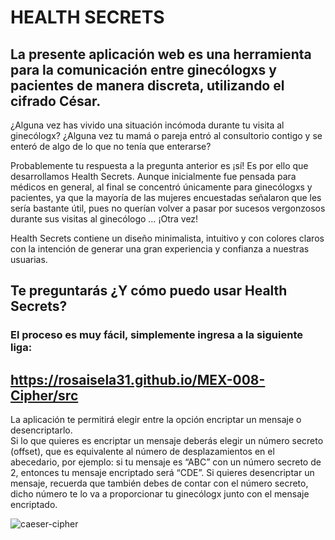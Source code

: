 # HEALTH SECRETS

## La presente aplicación web es una herramienta para la comunicación entre ginecólogxs y pacientes de manera discreta, utilizando el cifrado César. 

¿Alguna vez has vivido una situación incómoda durante tu visita al ginecólogx? 
¿Alguna vez tu mamá o pareja entró al consultorio contigo y se enteró de algo de lo que no tenía que enterarse? 

Probablemente tu respuesta a la pregunta anterior es ¡sí!
Es por ello que desarrollamos Health Secrets. 
Aunque inicialmente fue pensada para médicos en general, al final se concentró únicamente para ginecólogxs y pacientes, ya que la mayoría de las mujeres encuestadas señalaron que les sería bastante útil, pues no querían volver a pasar por sucesos vergonzosos durante sus visitas al ginecólogo … ¡Otra vez!

Health Secrets contiene un diseño minimalista, intuitivo y con colores claros con la intención de generar una gran experiencia y confianza a nuestras usuarias. 

## Te preguntarás ¿Y cómo puedo usar Health Secrets?  
### El proceso es muy fácil, simplemente ingresa a la siguiente liga: 

## https://rosaisela31.github.io/MEX-008-Cipher/src 


La aplicación te permitirá elegir entre la opción encriptar un mensaje o desencriptarlo.  
Si lo que quieres es encriptar un mensaje deberás elegir un número secreto (offset), que es equivalente al número de desplazamientos en el abecedario, por ejemplo: si tu mensaje es “ABC” con un número secreto de 2, entonces tu mensaje encriptado será “CDE”. 
Si quieres desencriptar un mensaje, recuerda que también debes de contar con el número secreto, dicho número te lo va a proporcionar tu ginecólogx junto con el mensaje encriptado. 

![caeser-cipher](https://upload.wikimedia.org/wikipedia/commons/thumb/2/2b/Caesar3.svg/2000px-Caesar3.svg.png)

